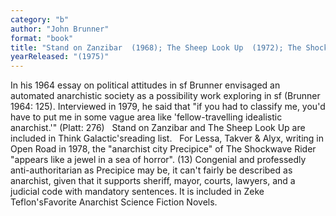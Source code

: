 ```yaml
---
category: "b"
author: "John Brunner"
format: "book"
title: "Stand on Zanzibar  (1968); The Sheep Look Up  (1972); The Shockwave Rider"
yearReleased: "(1975)"
---
```

In his 1964 essay on political attitudes in sf Brunner envisaged an automated anarchistic society as a possibility work exploring in sf (Brunner 1964: 125). Interviewed in 1979, he said that "if you had to classify me, you'd have to put me in some vague area like 'fellow-travelling idealistic anarchist.'" (Platt: 276)
 
Stand on Zanzibar and The Sheep Look Up are included in Think Galactic'sreading list.
 
For Lessa, Takver & Alyx, writing in Open Road in 1978, the "anarchist city Precipice" of The Shockwave Rider "appears like a jewel in a sea of horror". (13) Congenial and professedly anti-authoritarian as Precipice may be, it can't fairly be described as anarchist, given that it supports sheriff, mayor, courts, lawyers, and a judicial code with mandatory sentences. It is included in Zeke Teflon'sFavorite Anarchist Science Fiction Novels.